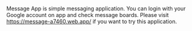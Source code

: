 #
Message App is simple messaging application. You can login with your Google account on app and check message boards. Please visit https://message-a7460.web.app/ if you want to try this application.